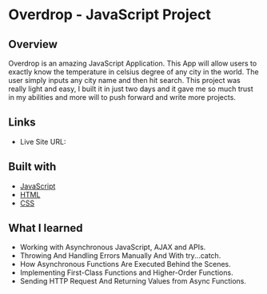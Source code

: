# Overdrop - JavaScript Project

## Overview
Overdrop is an amazing JavaScript Application. This App will allow users to exactly know the temperature in celsius degree of any city in the world. The user simply inputs any city name and then hit search. This project was really light and easy, I built it in just two days and it gave me so much trust in my abilities and more will to push forward and write more projects.

## Links

- Live Site URL: 


## Built with

- [JavaScript](https://developer.mozilla.org/en-US/docs/Web/JavaScript)
- [HTML](https://developer.mozilla.org/en-US/docs/Web/HTML)
- [CSS](https://developer.mozilla.org/en-US/docs/Web/CSS)



## What I learned

- Working with Asynchronous JavaScript, AJAX and APIs.
- Throwing And Handling Errors Manually And With try...catch.
- How Asynchronous Functions Are Executed Behind the Scenes.
- Implementing First-Class Functions and Higher-Order Functions.
- Sending HTTP Request And Returning Values from Async Functions.
